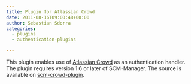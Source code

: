 ```yaml
---
title: Plugin for Atlassian Crowd
date: 2011-08-16T09:00:48+00:00
author: Sebastian Sdorra
categories:
  - plugins
  - authentication-plugins

---
```

This plugin enables use of <a href="https://www.atlassian.com/software/crowd" target="_blank" rel="noopener noreferrer">Atlassian Crowd</a> as an authentication handler. The plugin requires version 1.6 or later of SCM-Manager. The source is available on [scm-crowd-plugin](https://github.com/soudmaijer/scm-crowd-plugin "scm-crowd-plugin on GitHub").

